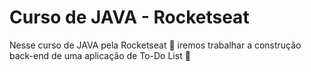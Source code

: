 # Curso de JAVA - Rocketseat
Nesse curso de JAVA pela Rocketseat 💜 iremos trabalhar a construção back-end de uma aplicação de To-Do List 📝
